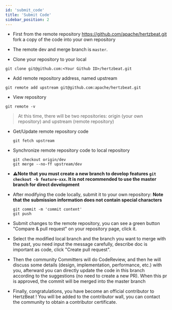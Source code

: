 ```yaml
---
id: 'submit_code'
title: 'Submit Code'
sidebar_position: 2
---
```


<!--
Licensed to the Apache Software Foundation (ASF) under one or more
contributor license agreements.  See the NOTICE file distributed with
this work for additional information regarding copyright ownership.
The ASF licenses this file to You under the Apache License, Version 2.0
(the "License"); you may not use this file except in compliance with
the License.  You may obtain a copy of the License at

https://www.apache.org/licenses/LICENSE-2.0

Unless required by applicable law or agreed to in writing, software
distributed under the License is distributed on an "AS IS" BASIS,
WITHOUT WARRANTIES OR CONDITIONS OF ANY KIND, either express or implied.
See the License for the specific language governing permissions and
limitations under the License.
-->
* First from the remote repository <https://github.com/apache/hertzbeat.git> fork a copy of the code into your own repository

* The remote dev and merge branch is `master`.

* Clone your repository to your local

```shell
git clone git@github.com:<Your Github ID>/hertzbeat.git
```

* Add remote repository address, named upstream

```shell
git remote add upstream git@github.com:apache/hertzbeat.git
```

* View repository

```shell
git remote -v
```

> At this time, there will be two repositories: origin (your own repository) and upstream (remote repository)

* Get/Update remote repository code

  ```shell
  git fetch upstream
  ```
* Synchronize remote repository code to local repository

  ```shell
  git checkout origin/dev
  git merge --no-ff upstream/dev
  ```
* **⚠️Note that you must create a new branch to develop features `git checkout -b feature-xxx`. It is not recommended to use the master branch for direct development**
* After modifying the code locally, submit it to your own repository:
  **Note that the submission information does not contain special characters**

  ```shell
  git commit -m 'commit content'
  git push
  ```
* Submit changes to the remote repository, you can see a green button "Compare & pull request" on your repository page, click it.
* Select the modified local branch and the branch you want to merge with the past, you need input the message carefully, describe doc is important as code, click "Create pull request".
* Then the community Committers will do CodeReview, and then he will discuss some details (design, implementation, performance, etc.) with you, afterward you can directly update the code in this branch according to the suggestions (no need to create a new PR). When this pr is approved, the commit will be merged into the master branch
* Finally, congratulations, you have become an official contributor to HertzBeat ! You will be added to the contributor wall, you can contact the community to obtain a contributor certificate.

